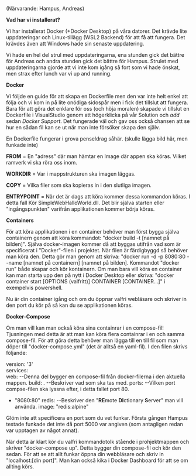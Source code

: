 (Närvarande: Hampus, Andreas)

**Vad har vi installerat?**

Vi har installerat Docker (+Docker Desktop) på våra datorer. Det krävde lite uppdateringar och Linux-tillägg (WSL2 Backend) för att få att fungera.
Det krävdes även att Windows hade sin senaste uppdatering.

Vi hade en hel del strul med uppdateringarna, ena stunden gick det bättre för Andreas och andra stunden gick det bättre för Hampus. Strulet med uppdateringarna gjorde att vi inte kom igång så fort som vi hade önskat, men strax efter lunch var vi up and running.

**Docker**

Vi följde en guide för att skapa en Dockerfile men den var inte helt enkel att följa och vi kom in på lite onödiga sidospår men i fick det tillslut att fungera. Bara för att göra det enklare för oss (och höja moralen) skapade vi tillslut en Dockerfile i VisualStudio genom att högerklicka på vår Solution och *add* sedan *Docker Support*. Det fungerade väl och gav oss också chansen att se hur en sådan fil kan se ut när man inte försöker skapa den själv.

En Dockerfile fungerar i grova penseldrag såhär.
(skulle lägga bild här, men funkade inte)

**FROM** = En "adress" där man hämtar en Image där appen ska köras. Vilket ramverk vi ska röra oss inom.

**WORKDIR** = Var i mappstrukturen ska imagen läggas.

**COPY** = Vilka filer som ska kopieras in i den slutliga imagen.

**ENTRYPOINT** = När det är dags att köra kommer dessa kommandon köras. I detta fall Kör SimpleWebHalloWorld.dll. Det blir själva starten eller "ingångspunkten" varifrån applikationen kommer börja köras.



**Containers**

För att köra applikationen i en container behöver man först bygga själva containern genom att köra kommandot: "docker build -t [namnet på bilden]".
Själva docker-imagen kommer då att byggas utifrån vad som är specificerat i "Docker"-filen i projektet. När filen är färdigbyggd så behöver man köra den. Detta gör man genom att skriva: "docker run -d -p 8080:80 --name [namnet på containern] [namnet på bilden].
Kommandot "docker run" både skapar och kör kontainern. Om man bara vill köra en container kan man starta upp den på nytt i Docker Desktop eller skriva: "docker container start [OPTIONS (valfritt)] CONTAINER [CONTAINER...]" i exempelvis powershell.

Nu är din container igång och om du öppnar valfri webläsare och skriver in den port du kör på så kan du se applikationen köras.

**Docker-Compose**

Om man vill kan man också köra sina containrar i en compose-fil! Tjusningen med detta är att man kan köra flera containrar i en och samma compose-fil.
För att göra detta behöver man lägga till en till fil som man döper till "docker-compose.yml" (det är alltså en yaml-fil). 
I den filen skrivs följande:

version: '3'              
services:                 
  web:                    --Denna del bygger en compose-fil från docker-filerna i den aktuella mappen.
    build: .              --Beskriver vad som ska tas med.
    ports:                --Vilken port compse-filen ska lyssna efter, i detta fallet port 80.

   - "8080:80"
     redis:                  --Beskriver den "**RE**mote **DI**ctionary **S**erver" man vill använda.
         image: "redis:alpine"

Glöm inte att specificera en port som du vet funkar. Första gången Hampus testade funkade det inte då port 5000 var angiven (som antagligen redan var upptagen av något annat).

När detta är klart kör du valfri kommandotolk stående i prohjektmappen och skriver "docker-compose up". Detta bygger din compose-fil och kör den sedan.
För att se att allt funkar öppna din webbläsare och skriv in "localhost:[din port]". Man kan också kika i Docker Dashboard för att se om allting körs.